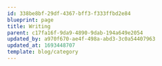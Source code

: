 ```yaml
---
id: 338be8bf-29df-4367-bff3-f333ffbd2e84
blueprint: page
title: Writing
parent: c17fa16f-9da9-4890-9dab-194a649e2054
updated_by: a970f670-ae4f-498a-abd3-3c0a54407963
updated_at: 1693448707
template: blog/category
---
```

